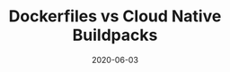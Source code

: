 ---
Date: '2022-02-17T09:00:00-07:00'
Description: Dockerfiles vs Cloud Native Buildpacks
PublishDate: '2020-04-07T00:00:00-07:00'
date: '2020-06-03'
episode: '1'
explicit: 'no'
guests:
- Cora Iberkleid
hosts:
- Whitney Lee
lastmod: '2020-10-09'
title: Dockerfiles vs Cloud Native Buildpacks
twitch: vmwaretanzu
type: tv-episode
---